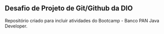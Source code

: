 ## Desafio de Projeto de Git/Github da DIO

Repositório criado para incluir atividades do Bootcamp - Banco PAN Java Developer.